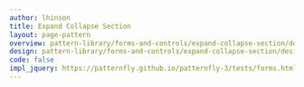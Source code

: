 ```yaml
---
author: lhinson
title: Expand Collapse Section
layout: page-pattern
overview: pattern-library/forms-and-controls/expand-collapse-section/design/overview.md
design: pattern-library/forms-and-controls/expand-collapse-section/design/design.md
code: false
impl_jquery: https://patternfly.github.io/patternfly-3/tests/forms.html#expand-collapse-section
---
```

